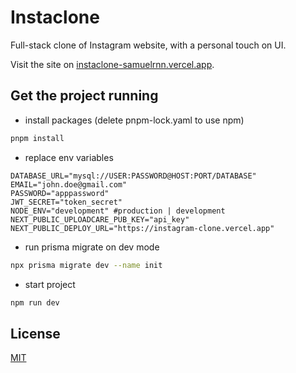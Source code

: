 # Instaclone

Full-stack clone of Instagram website, with a personal touch on UI.

Visit the site on [instaclone-samuelrnn.vercel.app](https://instaclone-samuelrnn.vercel.app).

## Get the project running

- install packages (delete pnpm-lock.yaml to use npm)

```bash
pnpm install
```

- replace env variables

```env
DATABASE_URL="mysql://USER:PASSWORD@HOST:PORT/DATABASE"
EMAIL="john.doe@gmail.com"
PASSWORD="apppassword"
JWT_SECRET="token_secret"
NODE_ENV="development" #production | development
NEXT_PUBLIC_UPLOADCARE_PUB_KEY="api_key"
NEXT_PUBLIC_DEPLOY_URL="https://instagram-clone.vercel.app"
```

- run prisma migrate on dev mode

```bash
npx prisma migrate dev --name init
```

- start project

```bash
npm run dev
```

## License

[MIT](https://choosealicense.com/licenses/mit/)

